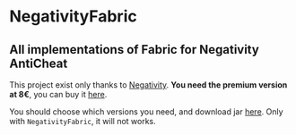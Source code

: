 # NegativityFabric

## All implementations of Fabric for Negativity AntiCheat

This project exist only thanks to [Negativity](https://github.com/Elikill58/Negativity). **You need the premium version at 8€**, you can buy it [here](https://www.spigotmc.org/resources/86874/).

You should choose which versions you need, and download jar [here](https://github.com/Elikill58/NegativityFabric/actions/runs). Only with `NegativityFabric`, it will not works.

